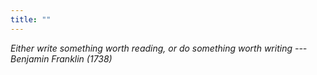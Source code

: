 ```yaml
---
title: ""
---
```


_Either write something worth reading, or do something worth writing --- Benjamin Franklin (1738)_
